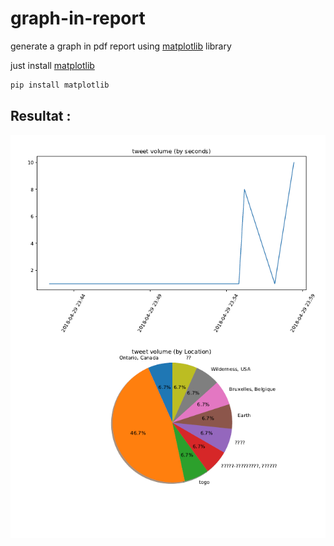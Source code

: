 # graph-in-report
generate a graph in pdf report using [matplotlib](https://matplotlib.org) library

just install [matplotlib](https://matplotlib.org)
```python
pip install matplotlib
```

## Resultat : 

![figure of pdf Resultat](img/report-fig.PNG)
